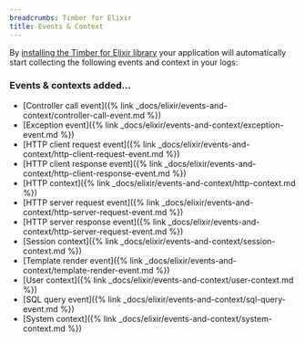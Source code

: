 ```yaml
---
breadcrumbs: Timber for Elixir
title: Events & Context
---
```


By [installing the Timber for Elixir library](https://github.com/timberio/timber-elixir) your application will automatically start collecting
the following events and context in your logs:

<div class="additions">
<h3>Events & contexts added...</h3>

* [Controller call event]({% link _docs/elixir/events-and-context/controller-call-event.md %})
* [Exception event]({% link _docs/elixir/events-and-context/exception-event.md %})
* [HTTP client request event]({% link _docs/elixir/events-and-context/http-client-request-event.md %})
* [HTTP client response event]({% link _docs/elixir/events-and-context/http-client-response-event.md %})
* [HTTP context]({% link _docs/elixir/events-and-context/http-context.md %})
* [HTTP server request event]({% link _docs/elixir/events-and-context/http-server-request-event.md %})
* [HTTP server response event]({% link _docs/elixir/events-and-context/http-server-request-event.md %})
* [Session context]({% link _docs/elixir/events-and-context/session-context.md %})
* [Template render event]({% link _docs/elixir/events-and-context/template-render-event.md %})
* [User context]({% link _docs/elixir/events-and-context/user-context.md %})
* [SQL query event]({% link _docs/elixir/events-and-context/sql-query-event.md %})
* [System context]({% link _docs/elixir/events-and-context/system-context.md %})
</div>